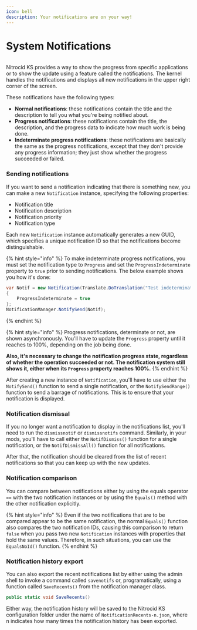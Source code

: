 ```yaml
---
icon: bell
description: Your notifications are on your way!
---
```


# System Notifications

<figure><img src="https://github.com/Aptivi-Stable-Docs/nks-manual-0.1.0/blob/main/.gitbook/assets/141-inner.png" alt=""><figcaption></figcaption></figure>

Nitrocid KS provides a way to show the progress from specific applications or to show the update using a feature called the notifications. The kernel handles the notifications and displays all new notifications in the upper right corner of the screen.

These notifications have the following types:

* **Normal notifications**: these notifications contain the title and the description to tell you what you're being notified about.
* **Progress notifications**: these notifications contain the title, the description, and the progress data to indicate how much work is being done.
* **Indeterminate progress notifications**: these notifications are basically the same as the progress notifications, except that they don't provide any progress information; they just show whether the progress succeeded or failed.

### Sending notifications

If you want to send a notification indicating that there is something new, you can make a new `Notification` instance, specifying the following properties:

* Notification title
* Notification description
* Notification priority
* Notification type

Each new `Notification` instance automatically generates a new GUID, which specifies a unique notification ID so that the notifications become distinguishable.

{% hint style="info" %}
To make indeterminate progress notifications, you must set the notification type to `Progress` and set the `ProgressIndeterminate` property to `true` prior to sending notifications. The below example shows you how it's done:

```csharp
var Notif = new Notification(Translate.DoTranslation("Test indeterminate notification"), Translate.DoTranslation("Description is here"), NotificationPriority.Low, NotificationType.Progress)
{
    ProgressIndeterminate = true
};
NotificationManager.NotifySend(Notif);
```
{% endhint %}

{% hint style="info" %}
Progress notifications, determinate or not, are shown asynchronously. You'll have to update the `Progress` property until it reaches to 100%, depending on the job being done.

**Also, it's necessary to change the notification progress state, regardless of whether the operation succeeded or not. The notification system still shows it, either when its `Progress` property reaches 100%.**
{% endhint %}

After creating a new instance of `Notification`, you'll have to use either the `NotifySend()` function to send a single notification, or the `NotifySendRange()` function to send a barrage of notifications. This is to ensure that your notification is displayed.

### Notification dismissal

If you no longer want a notification to display in the notifications list, you'll need to run the `dismissnotif` or `dismissnotifs` command. Similarly, in your mods, you'll have to call either the `NotifDismiss()` function for a single notification, or the `NotifDismissAll()` function for all notifications.

After that, the notification should be cleared from the list of recent notifications so that you can keep up with the new updates.

### Notification comparison

You can compare between notifications either by using the equals operator `==` with the two notification instances or by using the `Equals()` method with the other notification explicitly.

{% hint style="info" %}
Even if the two notifications that are to be compared appear to be the same notification, the normal `Equals()` function also compares the two notification IDs, causing this comparison to return `false` when you pass two new `Notification` instances with properties that hold the same values. Therefore, in such situations, you can use the `EqualsNoId()` function.
{% endhint %}

### Notification history export

You can also export the recent notifications list by either using the admin shell to invoke a command called `savenotifs` or, programatically, using a function called `SaveRecents()` from the notification manager class.

```csharp
public static void SaveRecents()
```

Either way, the notification history will be saved to the Nitrocid KS configuration folder under the name of `NotificationRecents-n.json`, where n indicates how many times the notification history has been exported.
